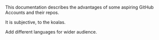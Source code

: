 This documentation describes the advantages of some aspiring GitHub Accounts and their repos.

It is subjective, to the koalas.

Add different languages for wider audience.